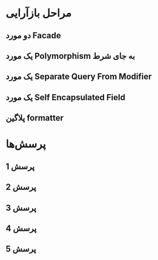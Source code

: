 # مراحل بازآرایی

## دو مورد Facade

## یک مورد Polymorphism به جای شرط

## یک مورد Separate Query From Modifier

## یک مورد Self Encapsulated Field

## پلاگین formatter

# پرسش‌ها

## پرسش 1

## پرسش 2

## پرسش 3

## پرسش 4

## پرسش 5
